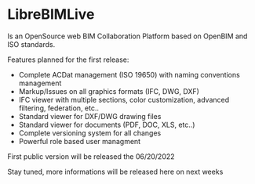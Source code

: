 # LibreBIMLive

Is an OpenSource web BIM Collaboration Platform based on OpenBIM and ISO standards.

Features planned for the first release:

- Complete ACDat management (ISO 19650) with naming conventions management
- Markup/Issues on all graphics formats (IFC, DWG, DXF)
- IFC viewer with multiple sections, color customization, advanced filtering, federation, etc..
- Standard viewer for DXF/DWG drawing files
- Standard viewer for documents (PDF, DOC, XLS, etc..)
- Complete versioning system for all changes
- Powerful role based user managment

First public version will be released the 06/20/2022

Stay tuned, more informations will be released here on next weeks
